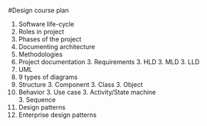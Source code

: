 #Design course plan

1. Software life-cycle
  2. Roles in project
  2. Phases of the project
1. Documenting architecture
  2. Methodologies
  2. Project documentation
    3. Requirements
    3. HLD
    3. MLD
    3. LLD
1. UML
  2. 9 types of diagrams
  2. Structure
    3. Component 
    3. Class
    3. Object 
  2. Behavior
    3. Use case
    3. Activity/State machine    
    3. Sequence    
1. Design patterns
1. Enterprise design patterns

